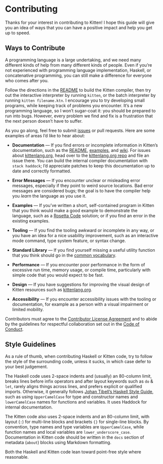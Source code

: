 # Contributing

Thanks for your interest in contributing to Kitten! I hope this guide will give you an idea of ways that you can have a positive impact and help you get up to speed.

## Ways to Contribute

A programming language is a large undertaking, and we need many different kinds of help from many different kinds of people. Even if you’re not experienced with programming language implementation, Haskell, or concatenative programming, you can still make a difference for everyone who comes after you.

Follow the directions in the [README] to build the Kitten compiler, then try out the interactive interpreter by running `kitten`, or the batch interpreter by running `kitten filename.ktn`. I encourage you to try developing small programs, while keeping track of problems you encounter. It’s a new programming language, so I won’t sugar-coat it: you should be prepared to run into bugs. However, every problem we find and fix is a frustration that the next person doesn’t have to suffer.

As you go along, feel free to submit [issues] or pull requests. Here are some examples of areas I’d like to hear about:

 * **Documentation** — If you find errors or incomplete information in Kitten’s documentation, such as the [README], [examples], and [wiki]. For issues about [kittenlang.org], head over to the [kittenlang.org repo] and file an issue there. You can build the internal compiler documentation with `stack haddock`; I’d appreciate patches to keep this documentation up to date and correctly formatted.

 * **Error Messages** — If you encounter unclear or misleading error messages, especially if they point to weird source locations. Bad error messages are considered bugs; the goal is to have the compiler help you *learn* the language as you use it.

 * **Examples** — If you’ve written a short, self-contained program in Kitten that you think would make a good example to demonstrate the language, such as a [Rosetta Code] solution; or if you find an error in the existing examples.

 * **Tooling** — If you find the tooling awkward or incomplete in any way, or you have an idea for a nice usability improvement, such as an interactive mode command, type system feature, or syntax change.

 * **Standard Library** — If you find yourself missing a useful utility function that you think should go in the [common vocabulary].

 * **Performance** — If you encounter poor performance in the form of excessive run time, memory usage, or compile time, particularly with simple code that you would expect to be fast.

 * **Design** — If you have suggestions for improving the visual design of Kitten resources such as [kittenlang.org].

 * **Accessibility** — If you encounter accessibility issues with the tooling or documentation, for example as a person with a visual impairment or limited mobility.

Contributors must agree to the [Contributor License Agreement] and to abide by the guidelines for respectful collaboration set out in the [Code of Conduct].

## Style Guidelines

As a rule of thumb, when contributing Haskell or Kitten code, try to follow the style of the surrounding code, unless it sucks, in which case defer to your best judgement.

The Haskell code uses 2-space indents and (usually) an 80-column limit, breaks lines before infix operators and after layout keywords such as `do` & `let`, rarely aligns things across lines, and prefers explicit or qualified imports. Otherwise, it generally follows [Johan Tibell’s Haskell Style Guide](https://github.com/tibbe/haskell-style-guide/blob/master/haskell-style.md), such as using `UpperCamelCase` for type and constructor names and `lowerCamelCase` names for functions and variables. It uses Haddock for internal documentation.

The Kitten code also uses 2-space indents and an 80-column limit, with layout (`:`) for multi-line blocks and brackets `{}` for single-line blocks. By convention, type names and type variables are `UpperCamelCase`, while function names and local variables are `lower_underscore_case`. Documentation in Kitten code should be written in the `docs` section of metadata (`about`) blocks using Markdown formatting.

Both the Haskell and Kitten code lean toward point-free style where reasonable.

[Code of Conduct]: https://github.com/evincarofautumn/kitten/blob/master/CODE_OF_CONDUCT.md
[Contributor License Agreement]: https://www.clahub.com/agreements/evincarofautumn/kitten
[README]: https://github.com/evincarofautumn/kitten/blob/master/README.md
[Rosetta Code]: http://rosettacode.org/
[common vocabulary]: https://github.com/evincarofautumn/kitten/blob/master/common.ktn
[examples]: https://github.com/evincarofautumn/kitten/tree/master/examples
[issues]: https://github.com/evincarofautumn/kitten/issues
[kittenlang.org repo]: https://github.com/evincarofautumn/kittenlang.org
[kittenlang.org]: http://kittenlang.org
[wiki]: https://github.com/evincarofautumn/kitten/wiki

